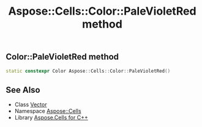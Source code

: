﻿---
title: Aspose::Cells::Color::PaleVioletRed method
linktitle: PaleVioletRed
second_title: Aspose.Cells for C++ API Reference
description: 'How to use PaleVioletRed method of Aspose::Cells::Color class in C++.'
type: docs
weight: 8400
url: /cpp/aspose.cells/color/palevioletred/
---
## Color::PaleVioletRed method




```cpp
static constexpr Color Aspose::Cells::Color::PaleVioletRed()
```

## See Also

* Class [Vector](../../vector/)
* Namespace [Aspose::Cells](../../)
* Library [Aspose.Cells for C++](../../../)
